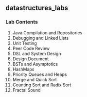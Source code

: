 ## datastructures_labs

### Lab Contents

1. Java Compilation and Repositories 
2. Debugging and Linked Lists
3. Unit Testing
4. Peer Code Review
5. DSL and System Design
6. Design Document
8. BSTs and Asymptotics
9. HashMaps
10. Priority Queues and Heaps
12. Merge and Quick Sort
13. Counting Sort and Radix Sort
14. Fractal Sound
